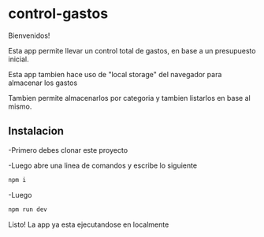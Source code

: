 # control-gastos

Bienvenidos!

Esta app permite llevar un control total de gastos, en base a un presupuesto inicial.

Esta app tambien hace uso de "local storage" del navegador para almacenar los gastos

Tambien permite almacenarlos por categoria y tambien listarlos en base al mismo.

## Instalacion

-Primero debes clonar este proyecto

-Luego abre una linea de comandos y escribe lo siguiente
```sh
npm i
```
-Luego
```sh
npm run dev
```
Listo! La app ya esta ejecutandose en localmente
